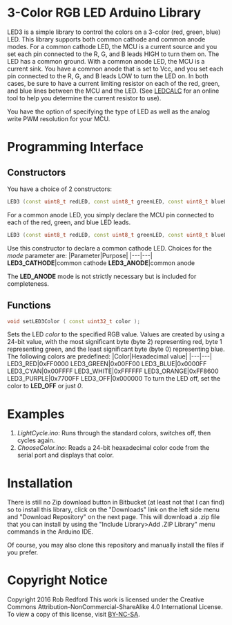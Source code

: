 # 3-Color RGB LED Arduino Library
LED3 is a simple library to control the colors on a 3-color (red, green, blue) LED. This library supports both common cathode and common anode modes.
For a common cathode LED, the MCU is a current source and you set each pin connected to the R, G, and B leads HIGH to turn them on. The LED has a common ground.
With a common anode LED, the MCU is a current sink. You have a common anode that is set to Vcc, and you set each pin connected to the R, G, and B leads LOW to turn the LED on.
In both cases, be sure to have a current limiting resistor on each of the red, green, and blue lines between the MCU and the LED.
(See [LEDCALC] for an online tool to help you determine the current resistor to use).

You have the option of specifying the type of LED as well as the analog write PWM resolution for your MCU.

# Programming Interface
## Constructors
You have a choice of 2 constructors:
```C++
LED3 (const uint8_t redLED, const uint8_t greenLED, const uint8_t blueLED);
```
For a common anode LED, you simply declare the MCU pin connected to each of the red, green, and blue LED leads.

```C++
LED3 (const uint8_t redLED, const uint8_t greenLED, const uint8_t blueLED,  const LED3Mode mode);
```
Use this constructor to declare a common cathode LED.
Choices for the _mode_ parameter are:
|Parameter|Purpose|
|---|---|
**LED3_CATHODE**|common cathode
**LED3_ANODE**|common anode

The **LED_ANODE** mode is not strictly necessary but is included for completeness.

## Functions
```C++
void setLED3Color ( const uint32_t color );
```
Sets the LED _color_ to the specified RGB value. Values are created by using a 24-bit value,
with the most significant byte (byte 2) representing red, byte 1 representing green, and the least significant byte (byte 0) representing blue.
The following colors are predefined:
|Color|Hexadecimal value|
|---|---|
LED3_RED|0xFF0000
LED3_GREEN|0x00FF00
LED3_BLUE|0x0000FF
LED3_CYAN|0x00FFFF
LED3_WHITE|0xFFFFFF
LED3_ORANGE|0xFF8600
LED3_PURPLE|0x7700FF
LED3_OFF|0x000000
To turn the LED off, set the color to **LED_OFF** or just _0_.


# Examples
1. _LightCycle.ino_: Runs through the standard colors, switches off, then cycles again.
2. _ChooseColor.ino_: Reads a 24-bit heaxadecimal color code from the serial port and displays that color.

# Installation

There is still no Zip download button in Bitbucket (at least not that I can find) so to install this library,
click on the "Downloads" link on the left side menu and "Download Repository" on the next page.
This will download a .zip file that you can install by using the "Include Library>Add .ZIP Library" menu commands in the Arduino IDE.

Of course, you may also clone this repository and manually install the files if you prefer.

# Copyright Notice

Copyright 2016 Rob Redford
This work is licensed under the Creative Commons Attribution-NonCommercial-ShareAlike 4.0 International License.
To view a copy of this license, visit [BY-NC-SA].

[LEDCALC]: http://ledcalc.com/
[BY-NC-SA]: http://creativecommons.org/licenses/by-nc-sa/4.0
